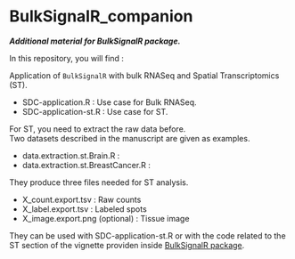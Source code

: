 # BulkSignalR_companion

***Additional material for BulkSignalR package.***

In this repository, you will find :  

Application of `BulkSignalR` with bulk RNASeq and Spatial Transcriptomics (ST).  

- SDC-application.R : Use case for Bulk RNASeq.  
- SDC-application-st.R :  Use case for ST.  

For ST, you need to extract the raw data before.  
Two datasets described in the manuscript are given as examples.    

- data.extraction.st.Brain.R  :
- data.extraction.st.BreastCancer.R : 

They produce three files needed for ST analysis.
- X_count.export.tsv : Raw counts
- X_label.export.tsv : Labeled spots
- X_image.export.png (optional) : Tissue image

They can be used with SDC-application-st.R or
with the code related to the ST section of the
vignette providen inside [BulkSignalR package](https://github.com/jcolinge/BulkSignalR).